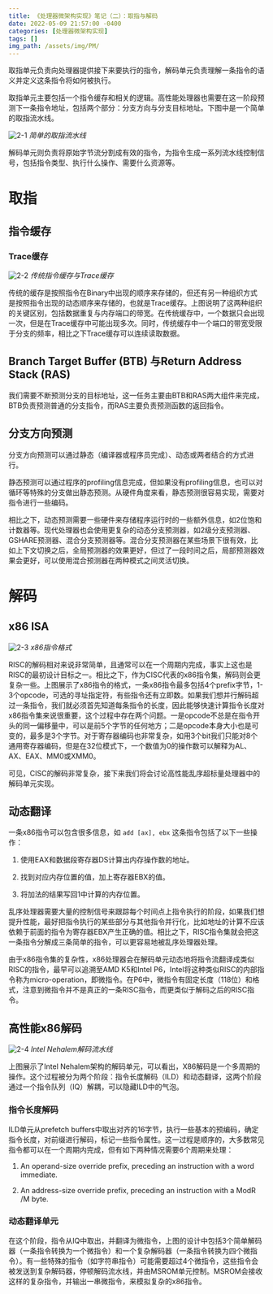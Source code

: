 ```yaml
---
title: 《处理器微架构实现》笔记（二）：取指与解码
date: 2022-05-09 21:57:00 -0400
categories: [处理器微架构实现]
tags: []
img_path: /assets/img/PM/
---
```


取指单元负责向处理器提供接下来要执行的指令，解码单元负责理解一条指令的语义并定义这条指令将如何被执行。

取指单元主要包括一个指令缓存和相关的逻辑。高性能处理器也需要在这一阶段预测下一条指令地址，包括两个部分：分支方向与分支目标地址。下图中是一个简单的取指流水线。

![2-1](2-1.png)
_简单的取指流水线_

解码单元则负责将原始字节流分割成有效的指令，为指令生成一系列流水线控制信号，包括指令类型、执行什么操作、需要什么资源等。

# 取指

## 指令缓存

### Trace缓存

![2-2](2-2.png)
_传统指令缓存与Trace缓存_

传统的缓存是按照指令在Binary中出现的顺序来存储的，但还有另一种组织方式是按照指令出现的动态顺序来存储的，也就是Trace缓存。上图说明了这两种组织的关键区别，包括数据重复与内存端口的带宽。在传统缓存中，一个数据只会出现一次，但是在Trace缓存中可能出现多次。同时，传统缓存中一个端口的带宽受限于分支的频率，相比之下Trace缓存可以连续读取数据。

## Branch Target Buffer (BTB) 与Return Address Stack (RAS)

我们需要不断预测分支的目标地址，这一任务主要由BTB和RAS两大组件来完成，BTB负责预测普通的分支指令，而RAS主要负责预测函数的返回指令。

## 分支方向预测

分支方向预测可以通过静态（编译器或程序员完成）、动态或两者结合的方式进行。

静态预测可以通过程序的profiling信息完成，但如果没有profiling信息，也可以对循环等特殊的分支做出静态预测。从硬件角度来看，静态预测很容易实现，需要对指令进行一些编码。

相比之下，动态预测需要一些硬件来存储程序运行时的一些额外信息，如2位饱和计数器等。现代处理器也会使用更复杂的动态分支预测器，如2级分支预测器、GSHARE预测器、混合分支预测器等。混合分支预测器在某些场景下很有效，比如上下文切换之后，全局预测器的效果更好，但过了一段时间之后，局部预测器效果会更好，可以使用混合预测器在两种模式之间灵活切换。

# 解码

## x86 ISA

![2-3](2-3.png)
_x86指令格式_

RISC的解码相对来说非常简单，且通常可以在一个周期内完成，事实上这也是RISC的最初设计目标之一。相比之下，作为CISC代表的x86指令集，解码则会更复杂一些。上图展示了x86指令的格式，一条x86指令最多包括4个prefix字节，1-3个opcode，可选的寻址指定符，有些指令还有立即数。如果我们想并行解码超过一条指令，我们就必须首先知道每条指令的长度，因此能够快速计算指令长度对x86指令集来说很重要，这个过程中存在两个问题。一是opcode不总是在指令开头的同一偏移量中，可以是前5个字节的任何地方；二是opcode本身大小也是可变的，最多是3个字节。对于寄存器编码也非常复杂，如用3个bit我们只能对8个通用寄存器编码，但是在32位模式下，一个数值为0的操作数可以解释为AL、AX、EAX、MM0或XMM0。

可见，CISC的解码非常复杂，接下来我们将会讨论高性能乱序超标量处理器中的解码单元实现。

## 动态翻译

一条x86指令可以包含很多信息，如 `add [ax], ebx` 这条指令包括了以下一些操作：

1. 使用EAX和数据段寄存器DS计算出内存操作数的地址。

1. 找到对应内存位置的值，加上寄存器EBX的值。

1. 将加法的结果写回1中计算的内存位置。

乱序处理器需要大量的控制信号来跟踪每个时间点上指令执行的阶段，如果我们想提升性能，最好把指令执行的某些部分与其他指令并行化，比如地址的计算不应该依赖于前面的指令为寄存器EBX产生正确的值。相比之下，RISC指令集就会把这一条指令分解成三条简单的指令，可以更容易地被乱序处理器处理。

由于x86指令集的复杂性，x86处理器会在解码单元动态地将指令流翻译成类似RISC的指令，最早可以追溯至AMD K5和Intel P6，Intel将这种类似RISC的内部指令称为micro-operation，即微指令。在P6中，微指令有固定长度（118位）和格式，注意到微指令并不是真正的一条RISC指令，而更类似于解码之后的RISC指令。

## 高性能x86解码

![2-4](2-4.png)
_Intel Nehalem解码流水线_

上图展示了Intel Nehalem架构的解码单元，可以看出，X86解码是一个多周期的操作。这个过程被分为两个阶段：指令长度解码（ILD）和动态翻译，这两个阶段通过一个指令队列（IQ）解耦，可以隐藏ILD中的气泡。

### 指令长度解码

ILD单元从prefetch buffers中取出对齐的16字节，执行一些基本的预编码，确定指令长度，对前缀进行解码，标记一些指令属性。这一过程是顺序的，大多数常见指令都可以在一个周期内完成，但有如下两种情况需要6个周期来处理：

1. An operand-size override prefix, preceding an instruction with a word immediate.

1. An address-size override prefix, preceding an instruction with a ModR /M byte.

### 动态翻译单元

在这个阶段，指令从IQ中取出，并翻译为微指令，上图的设计中包括3个简单解码器（一条指令转换为一个微指令）和一个复杂解码器（一条指令转换为四个微指令）。有一些特殊的指令（如字符串指令）可能需要超过4个微指令，这些指令会被发送到复杂解码器，停顿解码流水线，并由MSROM单元控制。MSROM会接收这样的复杂指令，并输出一串微指令，来模拟复杂的x86指令。
